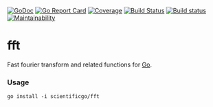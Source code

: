 [![GoDoc](https://godoc.org/github.com/scientificgo/fft?status.svg)](https://godoc.org/github.com/scientificgo/fft)
[![Go Report Card](https://goreportcard.com/badge/github.com/scientificgo/fft)](https://goreportcard.com/report/github.com/scientificgo/fft)
[![Coverage](https://codecov.io/gh/scientificgo/fft/branch/master/graph/badge.svg)](https://codecov.io/gh/scientificgo/fft)
[![Build Status](https://travis-ci.org/scientificgo/fft.svg?branch=master)](https://travis-ci.org/scientificgo/fft)
[![Build status](https://ci.appveyor.com/api/projects/status/r24vkg170wjd5ks9?svg=true)](https://ci.appveyor.com/project/jdparkinson93/fft)
[![Maintainability](https://api.codeclimate.com/v1/badges/cbe6a28a2c947437b6c1/maintainability)](https://codeclimate.com/github/scientificgo/fft/maintainability)

# fft

Fast fourier transform and related functions for [Go](https://golang.org).

### Usage

`go install -i scientificgo/fft`
